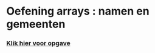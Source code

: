 # Oefening arrays : namen en gemeenten

### [Klik hier voor opgave](Arrays-02-Names%20and%20cities.pdf)
